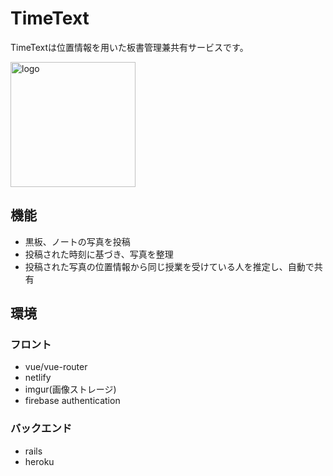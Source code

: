 # TimeText

TimeTextは位置情報を用いた板書管理兼共有サービスです。

<img src="https://static.face9363.net/static/img/icons/timetext.svg" alt="logo" width="200"/>

## 機能
- 黒板、ノートの写真を投稿
- 投稿された時刻に基づき、写真を整理
- 投稿された写真の位置情報から同じ授業を受けている人を推定し、自動で共有

## 環境
### フロント
- vue/vue-router
- netlify
- imgur(画像ストレージ)
- firebase authentication
### バックエンド
- rails
- heroku

